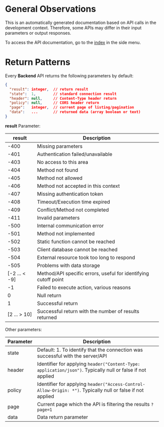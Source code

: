 # General Observations

This is an automatically generated documentation based on API calls in the development context. Therefore, some APIs may differ in their input parameters or output responses.

To access the API documentation, go to the [index](/_sidebar) in the side menu.

# Return Patterns

Every **Backend** API returns the following parameters by default:

```json
{
  "result": integer,  // return result
  "state":  1,        // standard connection result
  "header": null,     // Content-Type header return
  "policy": null,     // CORS header return
  "page":   integer,  // current page of listing/pagination
  "data":   ...       // returned data (array boolean or text)
}
```

**result** Parameter:

| **result** | Description |
| ------ | ------ |
| -400 | Missing parameters |
| -401 | Authentication failed/unavailable |
| -403 | No access to this area |
| -404 | Method not found |
| -405 | Method not allowed |
| -406 | Method not accepted in this context |
| -407 | Missing authentication token |
| -408 | Timeout/Execution time expired |
| -409 | Conflict/Method not completed |
| -411 | Invalid parameters |
| -500 | Internal communication error |
| -501 | Method not implemented |
| -502 | Static function cannot be reached |
| -503 | Client database cannot be reached |
| -504 | External resource took too long to respond |
| -505 | Problems with data storage |
| [-2 ... < -9] | Method/API specific errors, useful for identifying cutoff point |
| -1 | Failed to execute action, various reasons |
| 0 | Null return |
| 1 | Successful return |
| [2 ... > 10] | Successful return with the number of results returned |


Other parameters:

| Parameter | Description |
| ------ | ------ |
| state | Default: 1. To identify that the connection was successful with the server/API |
| header | Identifier for applying `header("Content-Type: application/json")`. Typically null or false if not applied |
| policy | Identifier for applying `header("Access-Control-Allow-Origin: *")`. Typically null or false if not applied |
| page | Current page which the API is filtering the results `?page=1` |
| data | Data return parameter |
